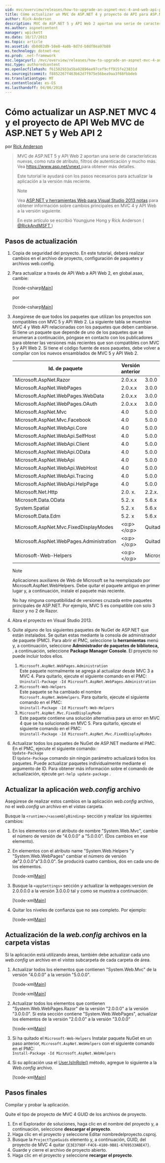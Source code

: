 ```yaml
---
uid: mvc/overview/releases/how-to-upgrade-an-aspnet-mvc-4-and-web-api-project-to-aspnet-mvc-5-and-web-api-2
title: Cómo actualizar un MVC de ASP.NET 4 y proyecto de API para ASP.NET MVC 5 y Web API 2 Web | Documentos de Microsoft
author: Rick-Anderson
description: MVC de ASP.NET 5 y API Web 2 aportan una serie de características nuevas, como ruta de atributo, filtros de autenticación y mucho más.
ms.author: aspnetcontent
manager: wpickett
ms.date: 10/17/2013
ms.topic: article
ms.assetid: db0d02d9-58e8-4a0b-8d7d-b8df8ea97b88
ms.technology: dotnet-mvc
ms.prod: .net-framework
msc.legacyurl: /mvc/overview/releases/how-to-upgrade-an-aspnet-mvc-4-and-web-api-project-to-aspnet-mvc-5-and-web-api-2
msc.type: authoredcontent
ms.openlocfilehash: f61502933a5ba92896ee97cef9cff915fe23831d
ms.sourcegitcommit: f8852267f463b62d7f975e56bea9aa3f68fbbdeb
ms.translationtype: MT
ms.contentlocale: es-ES
ms.lasthandoff: 04/06/2018
---
```

<a name="how-to-upgrade-an-aspnet-mvc-4-and-web-api-project-to-aspnet-mvc-5-and-web-api-2"></a>Cómo actualizar un ASP.NET MVC 4 y el proyecto de API Web MVC de ASP.NET 5 y Web API 2
====================
por [Rick Anderson](https://github.com/Rick-Anderson)

> MVC de ASP.NET 5 y API Web 2 aportan una serie de características nuevas, como ruta de atributo, filtros de autenticación y mucho más. Vea [ https://www.asp.net/vnext ](https://www.asp.net/core) para obtener más detalles.
> 
> Este tutorial le ayudará con los pasos necesarios para actualizar la aplicación a la versión más reciente.  
> 
> > [!NOTE]
> > Vea [ASP.NET y herramientas Web para Visual Studio 2013 notas](../../../visual-studio/overview/2013/release-notes.md) para obtener información sobre cambios principales en MVC 4 y API Web a la versión siguiente.
> 
>   
> 
> En este artículo se escribió Youngjune Hong y Rick Anderson ( [ @RickAndMSFT ](https://twitter.com/#!/RickAndMSFT) )


## <a name="upgrade-steps"></a>Pasos de actualización

1. Copia de seguridad del proyecto. En este tutorial, deberá realizar cambios en el archivo de proyecto, configuración de paquetes y archivos web.config.
2. Para actualizar a través de API Web a API Web 2, en global.asax, cambie:

    [!code-csharp[Main](how-to-upgrade-an-aspnet-mvc-4-and-web-api-project-to-aspnet-mvc-5-and-web-api-2/samples/sample1.cs)]

   por

    [!code-csharp[Main](how-to-upgrade-an-aspnet-mvc-4-and-web-api-project-to-aspnet-mvc-5-and-web-api-2/samples/sample2.cs)]
3. Asegúrese de que todos los paquetes que utilizan los proyectos son compatibles con MVC 5 y API Web 2. La siguiente tabla se muestran MVC 4 y Web API relacionadas con los paquetes que deben cambiarse. Si tiene un paquete que depende de uno de los paquetes que se enumeran a continuación, póngase en contacto con los publicadores para obtener las versiones más recientes que son compatibles con MVC 5 y API Web 2. Si tiene el código fuente de esos paquetes, debe volver a compilar con los nuevos ensamblados de MVC 5 y API Web 2.   

    | **Id. de paquete** | **Versión anterior** | **Nueva versión** |
    | --- | --- | --- |
    | Microsoft.AspNet.Razor | 2.0.x.x | 3.0.0 |
    | Microsoft.AspNet.WebPages | 2.0.x.x | 3.0.0 |
    | Microsoft.AspNet.WebPages.WebData | 2.0.x.x | 3.0.0 |
    | Microsoft.AspNet.WebPages.OAuth | 2.0.x.x | 3.0.0 |
    | Microsoft.AspNet.Mvc | 4.0 | 5.0.0 |
    | Microsoft.AspNet.Mvc.Facebook | 4.0 | 5.0.0 |
    | Microsoft.AspNet.WebApi.Core | 4.0 | 5.0.0 |
    | Microsoft.AspNet.WebApi.SelfHost | 4.0 | 5.0.0 |
    | Microsoft.AspNet.WebApi.Client | 4.0 | 5.0.0 |
    | Microsoft.AspNet.WebApi.OData | 4.0 | 5.0.0 |
    | Microsoft.AspNet.WebApi | 4.0 | 5.0.0 |
    | Microsoft.AspNet.WebApi.WebHost | 4.0 | 5.0.0 |
    | Microsoft.AspNet.WebApi.Tracing | 4.0 | 5.0.0 |
    | Microsoft.AspNet.WebApi.HelpPage | 4.0 | 5.0.0 |
    | Microsoft.Net.Http | 2.0. x. | 2.2.x. |
    | Microsoft.Data.OData | 5.2. x | 5.6.x |
    | System.Spatial | 5.2. x | 5.6.x |
    | Microsoft.Data.Edm | 5.2. x | 5.6.x |
    | Microsoft.AspNet.Mvc.FixedDisplayModes | <o:p> </o:p> | Quitada |
    | Microsoft.AspNet.WebPages.Administration | <o:p> </o:p> | Quitada |
    | Microsoft-Web-Helpers | <o:p> </o:p> | Microsoft.AspNet.WebHelpers |

    > [!NOTE]
    > Aplicaciones auxiliares de Web de Microsoft se ha reemplazado por Microsoft.AspNet.WebHelpers. Debe quitar el paquete antiguo en primer lugar y, a continuación, instale el paquete más reciente.   
    >   
    > No hay ninguna compatibilidad de versiones cruzada entre paquetes principales de ASP.NET. Por ejemplo, MVC 5 es compatible con solo 3 Razor y no 2 de Razor.
4. Abra el proyecto en Visual Studio 2013.
5. Quite alguno de los siguientes paquetes de NuGet de ASP.NET que están instalados. Se quitan estas mediante la consola de administrador de paquete (PMC). Para abrir el PMC, seleccione la **herramientas** menú y, a continuación, seleccione **Administrador de paquetes de biblioteca,** , a continuación, seleccione **Package Manager Console**. El proyecto no puede incluir todos ellos.

    1. `Microsoft.AspNet.WebPages.Administration`  
   Este paquete normalmente se agrega al actualizar desde MVC 3 a MVC 4. Para quitarlo, ejecute el siguiente comando en el PMC:  
        `Uninstall-Package -Id Microsoft.AspNet.WebPages.Administration`
    2. `Microsoft-Web-Helpers`   
   Este paquete se ha cambiado el nombre `Microsoft.AspNet.WebHelpers`. Para quitarlo, ejecute el siguiente comando en el PMC:  
        `Uninstall-Package -Id Microsoft-Web-Helpers`
    3. `Microsoft.AspNet.Mvc.FixedDisplayMode`  
   Este paquete contiene una solución alternativa para un error en MVC 4 que se ha solucionado en MVC 5. Para quitarlo, ejecute el siguiente comando en el PMC:  
        `Uninstall-Package -Id Microsoft.AspNet.Mvc.FixedDisplayModes`
6. Actualizar todos los paquetes de NuGet de ASP.NET mediante el PMC. En el PMC, ejecute el siguiente comando:  
    `Update-Package`  
   El `Update-Package` comando sin ningún parámetro actualizará todos los paquetes. Puede actualizar paquetes individualmente mediante el argumento de ID. Para obtener más información sobre el comando de actualización, ejecute `get-help update-package` .

## <a name="update-the-application-webconfig-file"></a>Actualizar la aplicación *web.config* archivo

Asegúrese de realizar estos cambios en la aplicación *web.config* archivo, no el *web.config* un archivo en el *vistas* carpeta.

Busque la `<runtime>/<assemblyBinding>` sección y realizar los siguientes cambios:

1. En los elementos con el atributo de nombre "System.Web.Mvc", cambie el número de versión de "4.0.0.0" a "5.0.0.0". (Dos cambios en ese elemento).
2. En elementos con el atributo name &quot;System.Web.Helpers "y &quot;System.Web.WebPages&quot; cambiar el número de versión de"2.0.0.0"a"3.0.0.0". Se producirá cuatro cambios, dos en cada uno de los elementos.

    [!code-xml[Main](how-to-upgrade-an-aspnet-mvc-4-and-web-api-project-to-aspnet-mvc-5-and-web-api-2/samples/sample3.xml?highlight=6,10,14)]
3. Busque la `<appSettings>` sección y actualizar la webpages:version de 2.0.0.0.0 a la versión 3.0.0.0 tal y como se muestra a continuación:

    [!code-xml[Main](how-to-upgrade-an-aspnet-mvc-4-and-web-api-project-to-aspnet-mvc-5-and-web-api-2/samples/sample4.xml?highlight=2)]
4. Quitar los niveles de confianza que no sea completo. Por ejemplo:

    [!code-xml[Main](how-to-upgrade-an-aspnet-mvc-4-and-web-api-project-to-aspnet-mvc-5-and-web-api-2/samples/sample5.xml?highlight=2)]

## <a name="update-the-webconfig-files-under-the-views-folder"></a>Actualización de la *web.config* archivos en la carpeta vistas

Si la aplicación está utilizando áreas, también debe actualizar cada uno *web.config* un archivo en el *vistas* subcarpeta de cada carpeta de área.

1. Actualizar todos los elementos que contienen "System.Web.Mvc" de la versión "4.0.0.0" a la versión "5.0.0.0".  

    [!code-xml[Main](how-to-upgrade-an-aspnet-mvc-4-and-web-api-project-to-aspnet-mvc-5-and-web-api-2/samples/sample6.xml?highlight=2)]

    [!code-xml[Main](how-to-upgrade-an-aspnet-mvc-4-and-web-api-project-to-aspnet-mvc-5-and-web-api-2/samples/sample7.xml?highlight=4-6,8)]
2. Actualizar todos los elementos que contienen "System.Web.WebPages.Razor" de la versión "2.0.0.0" a la versión "3.0.0.0". Si esta sección contiene "System.Web.WebPages", actualizar los elementos de la versión "2.0.0.0" a la versión "3.0.0.0"  

    [!code-xml[Main](how-to-upgrade-an-aspnet-mvc-4-and-web-api-project-to-aspnet-mvc-5-and-web-api-2/samples/sample8.xml?highlight=3-5)]
3. Si ha quitado el `Microsoft-Web-Helpers` Instalar paquete NuGet en un paso anterior, `Microsoft.AspNet.WebHelpers` con el siguiente comando en el PMC:  
    `Install-Package -Id Microsoft.AspNet.WebHelpers`
4. Si su aplicación usa el [User.IsInRole()](https://msdn.microsoft.com/en-us/library/system.web.security.roleprincipal.isinrole(v=vs.110).aspx) método, agregue lo siguiente a la *Web.config* archivo.

    [!code-xml[Main](how-to-upgrade-an-aspnet-mvc-4-and-web-api-project-to-aspnet-mvc-5-and-web-api-2/samples/sample9.xml)]

## <a name="final-steps"></a>Pasos finales

Compilar y probar la aplicación.

Quite el tipo de proyecto de MVC 4 GUID de los archivos de proyecto.

1. En el Explorador de soluciones, haga clic en el nombre del proyecto y, a continuación, seleccione **descargar el proyecto**.
2. Haga clic en el proyecto y seleccione Editar nombredelproyecto.csproj.
3. Busque la `ProjectTypeGuids` elemento y, a continuación, GUID, del proyecto de MVC 4 quitar `{E3E379DF-F4C6-4180-9B81-6769533ABE47}`.
4. Guarde y cierre el archivo de proyecto abierto.
5. Haga clic en el proyecto y seleccione **recargar el proyecto**.
